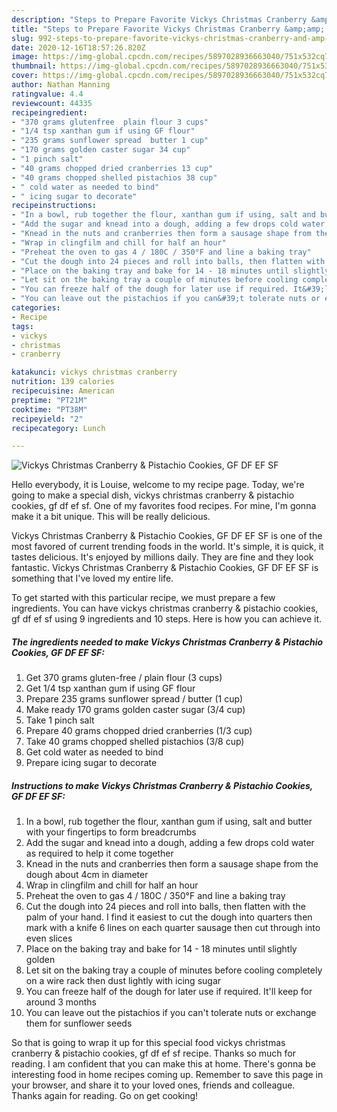 ```yaml
---
description: "Steps to Prepare Favorite Vickys Christmas Cranberry &amp;amp; Pistachio Cookies, GF DF EF SF"
title: "Steps to Prepare Favorite Vickys Christmas Cranberry &amp;amp; Pistachio Cookies, GF DF EF SF"
slug: 992-steps-to-prepare-favorite-vickys-christmas-cranberry-and-amp-pistachio-cookies-gf-df-ef-sf
date: 2020-12-16T18:57:26.820Z
image: https://img-global.cpcdn.com/recipes/5897028936663040/751x532cq70/vickys-christmas-cranberry-pistachio-cookies-gf-df-ef-sf-recipe-main-photo.jpg
thumbnail: https://img-global.cpcdn.com/recipes/5897028936663040/751x532cq70/vickys-christmas-cranberry-pistachio-cookies-gf-df-ef-sf-recipe-main-photo.jpg
cover: https://img-global.cpcdn.com/recipes/5897028936663040/751x532cq70/vickys-christmas-cranberry-pistachio-cookies-gf-df-ef-sf-recipe-main-photo.jpg
author: Nathan Manning
ratingvalue: 4.4
reviewcount: 44335
recipeingredient:
- "370 grams glutenfree  plain flour 3 cups"
- "1/4 tsp xanthan gum if using GF flour"
- "235 grams sunflower spread  butter 1 cup"
- "170 grams golden caster sugar 34 cup"
- "1 pinch salt"
- "40 grams chopped dried cranberries 13 cup"
- "40 grams chopped shelled pistachios 38 cup"
- " cold water as needed to bind"
- " icing sugar to decorate"
recipeinstructions:
- "In a bowl, rub together the flour, xanthan gum if using, salt and butter with your fingertips to form breadcrumbs"
- "Add the sugar and knead into a dough, adding a few drops cold water as required to help it come together"
- "Knead in the nuts and cranberries then form a sausage shape from the dough about 4cm in diameter"
- "Wrap in clingfilm and chill for half an hour"
- "Preheat the oven to gas 4 / 180C / 350°F and line a baking tray"
- "Cut the dough into 24 pieces and roll into balls, then flatten with the palm of your hand. I find it easiest to cut the dough into quarters then mark with a knife 6 lines on each quarter sausage then cut through into even slices"
- "Place on the baking tray and bake for 14 - 18 minutes until slightly golden"
- "Let sit on the baking tray a couple of minutes before cooling completely on a wire rack then dust lightly with icing sugar"
- "You can freeze half of the dough for later use if required. It&#39;ll keep for around 3 months"
- "You can leave out the pistachios if you can&#39;t tolerate nuts or exchange them for sunflower seeds"
categories:
- Recipe
tags:
- vickys
- christmas
- cranberry

katakunci: vickys christmas cranberry 
nutrition: 139 calories
recipecuisine: American
preptime: "PT21M"
cooktime: "PT38M"
recipeyield: "2"
recipecategory: Lunch

---
```



![Vickys Christmas Cranberry &amp; Pistachio Cookies, GF DF EF SF](https://img-global.cpcdn.com/recipes/5897028936663040/751x532cq70/vickys-christmas-cranberry-pistachio-cookies-gf-df-ef-sf-recipe-main-photo.jpg)

Hello everybody, it is Louise, welcome to my recipe page. Today, we're going to make a special dish, vickys christmas cranberry &amp; pistachio cookies, gf df ef sf. One of my favorites food recipes. For mine, I'm gonna make it a bit unique. This will be really delicious.

Vickys Christmas Cranberry &amp; Pistachio Cookies, GF DF EF SF is one of the most favored of current trending foods in the world. It's simple, it is quick, it tastes delicious. It's enjoyed by millions daily. They are fine and they look fantastic. Vickys Christmas Cranberry &amp; Pistachio Cookies, GF DF EF SF is something that I've loved my entire life.




To get started with this particular recipe, we must prepare a few ingredients. You can have vickys christmas cranberry &amp; pistachio cookies, gf df ef sf using 9 ingredients and 10 steps. Here is how you can achieve it.

<!--inarticleads1-->

##### The ingredients needed to make Vickys Christmas Cranberry &amp; Pistachio Cookies, GF DF EF SF:

1. Get 370 grams gluten-free / plain flour (3 cups)
1. Get 1/4 tsp xanthan gum if using GF flour
1. Prepare 235 grams sunflower spread / butter (1 cup)
1. Make ready 170 grams golden caster sugar (3/4 cup)
1. Take 1 pinch salt
1. Prepare 40 grams chopped dried cranberries (1/3 cup)
1. Take 40 grams chopped shelled pistachios (3/8 cup)
1. Get  cold water as needed to bind
1. Prepare  icing sugar to decorate




<!--inarticleads2-->

##### Instructions to make Vickys Christmas Cranberry &amp; Pistachio Cookies, GF DF EF SF:

1. In a bowl, rub together the flour, xanthan gum if using, salt and butter with your fingertips to form breadcrumbs
1. Add the sugar and knead into a dough, adding a few drops cold water as required to help it come together
1. Knead in the nuts and cranberries then form a sausage shape from the dough about 4cm in diameter
1. Wrap in clingfilm and chill for half an hour
1. Preheat the oven to gas 4 / 180C / 350°F and line a baking tray
1. Cut the dough into 24 pieces and roll into balls, then flatten with the palm of your hand. I find it easiest to cut the dough into quarters then mark with a knife 6 lines on each quarter sausage then cut through into even slices
1. Place on the baking tray and bake for 14 - 18 minutes until slightly golden
1. Let sit on the baking tray a couple of minutes before cooling completely on a wire rack then dust lightly with icing sugar
1. You can freeze half of the dough for later use if required. It&#39;ll keep for around 3 months
1. You can leave out the pistachios if you can&#39;t tolerate nuts or exchange them for sunflower seeds




So that is going to wrap it up for this special food vickys christmas cranberry &amp; pistachio cookies, gf df ef sf recipe. Thanks so much for reading. I am confident that you can make this at home. There's gonna be interesting food in home recipes coming up. Remember to save this page in your browser, and share it to your loved ones, friends and colleague. Thanks again for reading. Go on get cooking!
